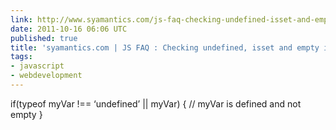 ```yaml
---
link: http://www.syamantics.com/js-faq-checking-undefined-isset-and-empty-in-javascript#
date: 2011-10-16 06:06 UTC
published: true
title: 'syamantics.com | JS FAQ : Checking undefined, isset and empty in Javascript'
tags:
- javascript
- webdevelopment
---
```


if(typeof myVar !== ‘undefined’ || myVar) {
  // myVar is defined and not empty
}
